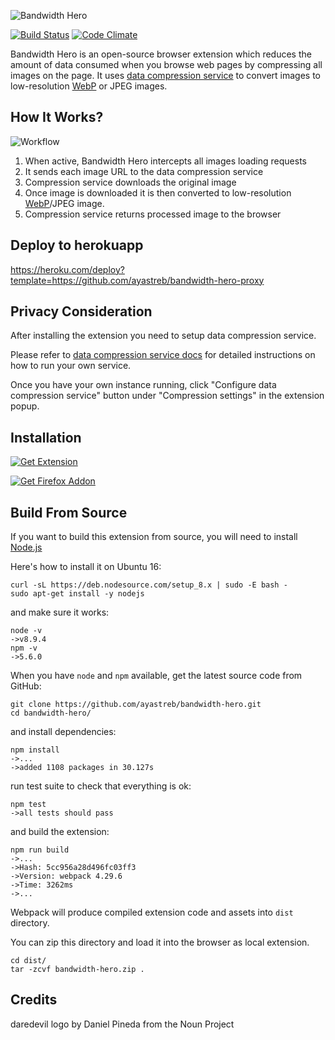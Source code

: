![Bandwidth Hero](https://raw.githubusercontent.com/ayastreb/bandwidth-hero/master/src/assets/logo.png)

[![Build Status](https://travis-ci.org/ayastreb/bandwidth-hero.svg?branch=master)](https://travis-ci.org/ayastreb/bandwidth-hero)
[![Code Climate](https://codeclimate.com/github/ayastreb/bandwidth-hero/badges/gpa.svg)](https://codeclimate.com/github/ayastreb/bandwidth-hero)

Bandwidth Hero is an open-source browser extension which reduces the amount of data consumed when
you browse web pages by compressing all images on the page. It uses
[data compression service](https://github.com/ayastreb/bandwidth-hero-proxy) to convert images to
low-resolution [WebP](https://developers.google.com/speed/webp/) or JPEG images.

## How It Works?

![Workflow](https://raw.githubusercontent.com/ayastreb/bandwidth-hero/master/how-it-works.png)

1. When active, Bandwidth Hero intercepts all images loading requests
2. It sends each image URL to the data compression service
3. Compression service downloads the original image
4. Once image is downloaded it is then converted to low-resolution
   [WebP](https://developers.google.com/speed/webp/)/JPEG image.
5. Compression service returns processed image to the browser

## Deploy to herokuapp
https://heroku.com/deploy?template=https://github.com/ayastreb/bandwidth-hero-proxy

## Privacy Consideration

After installing the extension you need to setup data compression service.

Please refer to [data compression service docs](https://github.com/ayastreb/bandwidth-hero-proxy)
for detailed instructions on how to run your own service.

Once you have your own instance running, click "Configure data compression service" button under
"Compression settings" in the extension popup.

## Installation

[![Get Extension](https://developer.chrome.com/webstore/images/ChromeWebStore_Badge_v2_340x96.png)](https://chrome.google.com/webstore/detail/bandwidth-hero/mmhippoadkhcflebgghophicgldbahdb?hl=en-US)

[![Get Firefox Addon](https://raw.githubusercontent.com/ayastreb/bandwidth-hero/master/ff-addon-badge.png)](https://addons.mozilla.org/en-US/firefox/addon/bandwidth-hero/)

## Build From Source

If you want to build this extension from source, you will need to install [Node.js](https://nodejs.org/en/download/package-manager/)

Here's how to install it on Ubuntu 16:

```
curl -sL https://deb.nodesource.com/setup_8.x | sudo -E bash -
sudo apt-get install -y nodejs
```

and make sure it works:

```
node -v
->v8.9.4
npm -v
->5.6.0
```

When you have `node` and `npm` available, get the latest source code from GitHub:

```
git clone https://github.com/ayastreb/bandwidth-hero.git
cd bandwidth-hero/
```

and install dependencies:

```
npm install
->...
->added 1108 packages in 30.127s
```

run test suite to check that everything is ok:

```
npm test
->all tests should pass
```

and build the extension:

```
npm run build
->...
->Hash: 5cc956a28d496fc03ff3
->Version: webpack 4.29.6
->Time: 3262ms
->...
```

Webpack will produce compiled extension code and assets into `dist` directory.

You can zip this directory and load it into the browser as local extension.

```
cd dist/
tar -zcvf bandwidth-hero.zip .
```

## Credits

daredevil logo by Daniel Pineda from the Noun Project
